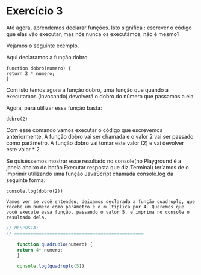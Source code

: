 

# Exercício 3


Até agora, aprendemos declarar funções. Isto significa : escrever o código que elas vão executar, mas nós nunca os executámos, não é mesmo?

Vejamos o seguinte exemplo.

Aqui declaramos a função dobro.

    function dobro(numero) {
    return 2 * numero;
    }

Com isto temos agora a função dobro, uma função que quando a executamos (invocando) devolverá o dobro do número que passamos a ela.

Agora, para utilizar essa função basta:


    dobro(2)

Com esse comando vamos executar o código que escrevemos anteriormente. A função dobro vai ser chamada e o valor 2 vai ser passado como parâmetro. A função dobro vai tomar este valor (2) e vai devolver este valor * 2.

Se quiséssemos mostrar esse resultado no console(no Playground é a janela abaixo do botão Executar resposta que diz Terminal) teríamos de o imprimir utilizando uma função JavaScript chamada console.log da seguinte forma: 
```
console.log(dobro(2))
```
    Vamos ver se você entendeu, deixamos declarada a função quadruplo, que recebe um numero como parâmetro e o multiplica por 4. Queremos que você execute essa função, passando o valor 5, e imprima no console o resultado dela.


```javascript
// RESPOSTA:
// ================================================

    function quadruplo(numero) {
    return 4* numero;
    } 

    console.log(quadruplo(5))

```